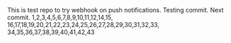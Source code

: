 This is test repo to try webhook on push notifications.
Testing commit.
Next commit. 1,2,3,4,5,6,7,8,9,10,11,12,14,15,
16,17,18,19,20,21,22,23,24,25,26,27,28,29,30,31,32,33,
34,35,36,37,38,39,40,41,42,43
